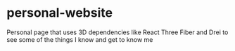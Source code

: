 # personal-website
Personal page that uses 3D dependencies like React Three Fiber and Drei to see some of the things I know and get to know me
